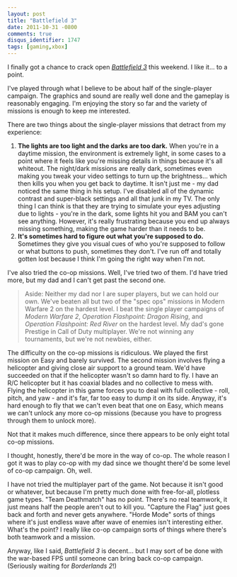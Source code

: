 ```yaml
---
layout: post
title: "Battlefield 3"
date: 2011-10-31 -0800
comments: true
disqus_identifier: 1747
tags: [gaming,xbox]
---
```

I finally got a chance to crack open [*Battlefield
3*](http://www.amazon.com/dp/B003O6G5TW?tag=mhsvortex) this weekend. I
like it... to a point.

I've played through what I believe to be about half of the single-player
campaign. The graphics and sound are really well done and the gameplay
is reasonably engaging. I'm enjoying the story so far and the variety of
missions is enough to keep me interested.

There are two things about the single-player missions that detract from
my experience:

1.  **The lights are too light and the darks are too dark.** When you're
    in a daytime mission, the environment is extremely light, in some
    cases to a point where it feels like you're missing details in
    things because it's all whiteout. The night/dark missions are really
    dark, sometimes even making you tweak your video settings to turn up
    the brightness... which then kills you when you get back to daytime.
    It isn't just me - my dad noticed the same thing in his setup. I've
    disabled all of the dynamic contrast and super-black settings and
    all that junk in my TV. The only thing I can think is that they are
    trying to simulate your eyes adjusting due to lights - you're in the
    dark, some lights hit you and BAM you can't see anything. However,
    it's really frustrating because you end up always missing something,
    making the game harder than it needs to be.
2.  **It's sometimes hard to figure out what you're supposed to do.**
    Sometimes they give you visual cues of who you're supposed to follow
    or what buttons to push, sometimes they don't. I've run off and
    totally gotten lost because I think I'm going the right way when I'm
    not.

I've also tried the co-op missions. Well, I've tried two of them. I'd
have tried more, but my dad and I can't get past the second one.

> Aside: Neither my dad nor I are super players, but we can hold our
> own. We've beaten all but two of the "spec ops" missions in Modern
> Warfare 2 on the hardest level. I beat the single player campaigns of
> *Modern Warfare 2*, *Operation Flashpoint: Dragon Rising*, and
> *Operation Flashpoint: Red River* on the hardest level. My dad's gone
> Prestige in Call of Duty multiplayer. We're not winning any
> tournaments, but we're not newbies, either.

The difficulty on the co-op missions is ridiculous. We played the first
mission on Easy and barely survived. The second mission involves flying
a helicopter and giving close air support to a ground team. We'd have
succeeded on that if the helicopter wasn't so damn hard to fly. I have
an R/C helicopter but it has coaxial blades and no collective to mess
with. Flying the helicopter in this game forces you to deal with full
collective - roll, pitch, and yaw - and it's far, far too easy to dump
it on its side. Anyway, it's hard enough to fly that we can't even beat
that one on Easy, which means we can't unlock any more co-op missions
(because you have to progress through them to unlock more).

Not that it makes much difference, since there appears to be only eight
total co-op missions.

I thought, honestly, there'd be more in the way of co-op. The whole
reason I got it was to play co-op with my dad since we thought there'd
be some level of co-op campaign. Oh, well.

I have not tried the multiplayer part of the game. Not because it isn't
good or whatever, but because I'm pretty much done with free-for-all,
plotless game types. "Team Deathmatch" has no point. There's no real
teamwork, it just means half the people aren't out to kill you. "Capture
the Flag" just goes back and forth and never gets anywhere. "Horde Mode"
sorts of things where it's just endless wave after wave of enemies isn't
interesting either. What's the point? I really like co-op campaign sorts
of things where there's both teamwork and a mission.

Anyway, like I said, *Battlefield 3* is decent... but I may sort of be
done with the war-based FPS until someone can bring back co-op campaign.
(Seriously waiting for *Borderlands 2*!)

